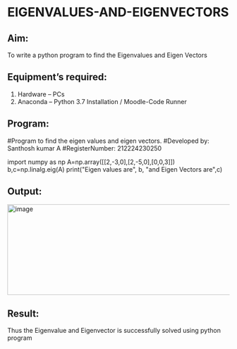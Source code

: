 # EIGENVALUES-AND-EIGENVECTORS
## Aim:
To write a python program to find the Eigenvalues and Eigen Vectors
## Equipment’s required:
1. 	Hardware – PCs
2. 	Anaconda – Python 3.7 Installation / Moodle-Code Runner

## Program:
#Program to find the eigen values and eigen vectors.
#Developed by: Santhosh kumar A
#RegisterNumber: 212224230250



import numpy as np
A=np.array([[2,-3,0],[2,-5,0],[0,0,3]])
b,c=np.linalg.eig(A)
print("Eigen values are", b, "and Eigen Vectors are",c)

## Output:
<img width="875" height="206" alt="image" src="https://github.com/user-attachments/assets/bbb0150e-a8e8-4bd2-ac57-d09eb7fd349e" />

## Result:
Thus the Eigenvalue and Eigenvector is successfully solved using python program
